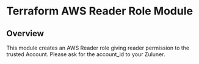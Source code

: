 Terraform AWS Reader Role Module
========================

## Overview

This module creates an AWS Reader role giving reader permission to the trusted Account. Please ask for the account_id to your Zuluner.
